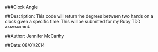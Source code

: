 ###Clock Angle

##Description:
This code will return the degrees between two hands on a clock given a specific time. This will be submitted for my Ruby TDD assessment.

##Author:
Jennifer McCarthy

##Date:
08/01/2014
